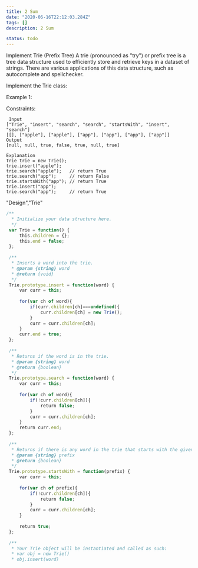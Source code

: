 ```yaml
---
title: 2 Sum
date: "2020-06-16T22:12:03.284Z"
tags: []
description: 2 Sum

status: todo
---
```


Implement Trie (Prefix Tree)
A trie (pronounced as "try") or prefix tree is a tree data structure used to efficiently store and retrieve keys in a dataset of strings. There are various applications of this data structure, such as autocomplete and spellchecker.

Implement the Trie class:

Example 1:

Constraints:

```
 Input
["Trie", "insert", "search", "search", "startsWith", "insert", "search"]
[[], ["apple"], ["apple"], ["app"], ["app"], ["app"], ["app"]]
Output
[null, null, true, false, true, null, true]

Explanation
Trie trie = new Trie();
trie.insert("apple");
trie.search("apple");   // return True
trie.search("app");     // return False
trie.startsWith("app"); // return True
trie.insert("app");
trie.search("app");     // return True

```

"Design","Trie"

```javascript
/**
  * Initialize your data structure here.
  */
 var Trie = function() {
     this.children = {};
     this.end = false;
 };
 ​
 /**
  * Inserts a word into the trie.
  * @param {string} word
  * @return {void}
  */
 Trie.prototype.insert = function(word) {
     var curr = this;
     
     for(var ch of word){
         if(curr.children[ch]===undefined){
             curr.children[ch] = new Trie();
         }
         curr = curr.children[ch];
     }
     curr.end = true;
 };
 ​
 /**
  * Returns if the word is in the trie.
  * @param {string} word
  * @return {boolean}
  */
 Trie.prototype.search = function(word) {
     var curr = this;
     
     for(var ch of word){
         if(!curr.children[ch]){
             return false;
         }
         curr = curr.children[ch];
     }
     return curr.end;
 };
 ​
 /**
  * Returns if there is any word in the trie that starts with the given prefix.
  * @param {string} prefix
  * @return {boolean}
  */
 Trie.prototype.startsWith = function(prefix) {
     var curr = this;
     
     for(var ch of prefix){
         if(!curr.children[ch]){
             return false;
         }
         curr = curr.children[ch];
     }
     
     return true;
 };
 ​
 /**
  * Your Trie object will be instantiated and called as such:
  * var obj = new Trie()
  * obj.insert(word)
 ​
```
